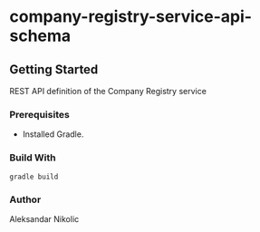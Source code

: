 # company-registry-service-api-schema

## Getting Started

REST API definition of the Company Registry service

### Prerequisites

* Installed Gradle.

### Build With

```
gradle build
```

### Author
Aleksandar Nikolic

